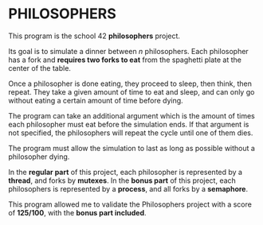 # PHILOSOPHERS

This program is the school 42 **philosophers** project.

Its goal is to simulate a dinner between *n* philosophers. 
Each philosopher has a fork and **requires two forks to eat** from the spaghetti plate at the center of the table.

Once a philosopher is done eating, they proceed to sleep, then think, then repeat.
They take a given amount of time to eat and sleep, and can only go without eating a certain amount of time before dying.

The program can take an additional argument which is the amount of times each philosopher must eat before the simulation ends.
If that argument is not specified, the philosophers will repeat the cycle until one of them dies.

The program must allow the simulation to last as long as possible without a philosopher dying.

In the **regular part** of this project, each philosopher is represented by a **thread**, and forks by **mutexes**.
In the **bonus part** of this project, each philosophers is represented by a **process**, and all forks by a **semaphore**.


This program allowed me to validate the Philosophers project with a score of **125/100**, with the **bonus part included**.
